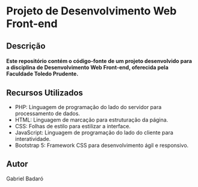 # Projeto de Desenvolvimento Web Front-end
## Descrição
#### Este repositório contém o código-fonte de um projeto desenvolvido para a disciplina de Desenvolvimento Web Front-end, oferecida pela Faculdade Toledo Prudente.

## Recursos Utilizados
- PHP: Linguagem de programação do lado do servidor para processamento de dados.
- HTML: Linguagem de marcação para estruturação da página.
- CSS: Folhas de estilo para estilizar a interface.
- JavaScript: Linguagem de programação do lado do cliente para interatividade.
- Bootstrap 5: Framework CSS para desenvolvimento ágil e responsivo.

## Autor
Gabriel Badaró
